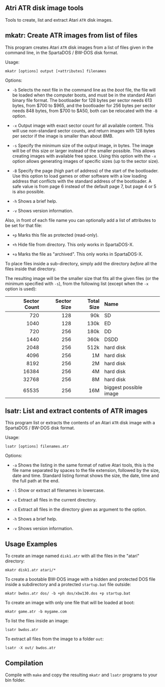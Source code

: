 Atri ATR disk image tools
-------------------------

Tools to create, list and extract Atari `ATR` disk images.

mkatr: Create ATR images from list of files
-------------------------------------------

This program creates Atari `ATR` disk images from a list of files given
in the command line, in the SpartaDOS / BW-DOS disk format.

Usage:

    mkatr [options] output [+attributes] filenames

Options:

- `-b`  Selects the next file in the command line as the _boot_ file,
        the file will be loaded when the computer boots, and must be
        in the standard Atari binary file format.
        The bootloader for 128 bytes per sector needs 613 bytes, from $700 to
        $965, and the bootloader for 256 bytes per sector needs 848 bytes, from
        $700 to $A50, both can be relocated with the `-B` option.

- `-x`  Output image with exact sector count for all available content.
        This will use non-standard sector counts, and return images with
        128 bytes per sector if the image is smaller than about 8MB.

- `-s`  Specify the minimum size of the output image, in bytes. The image
        will be of this size or larger instead of the smaller possible.
        This allows creating images with available free space.
        Using this option with the `-x` option allows generating images of
        specific sizes (up to the sector size).

- `-B`  Specify the page (high part of address) of the start of the bootloader.
        Use this option to load games or other software with a low loading
        address that conflicts with the standard address of the bootloader.  A
        safe value is from page 6 instead of the default page 7, but page 4 or
        5 is also possible.

- `-h`  Shows a brief help.

- `-v`  Shows version information.

Also, in front of each file name you can optionally add a list of attributes to
be set for that file:

- `+p`  Marks this file as protected (read-only).

- `+h`  Hide file from directory. This only works in SpartaDOS-X.

- `+a`  Marks the file as "archived". This only works in SpartaDOS-X.

To place files inside a sub-directory, simply add the directory *before*
all the files inside that directory.

The resulting image will be the smaller size that fits all the given files (or
the minimum specified with `-s`), from the following list (except when the `-x`
option is used):

| Sector Count | Sector Size | Total Size | Name                     |
|         ---: |        ---: |       ---: | :---                     |
|       720    |       128   |      90k   | SD                       |
|      1040    |       128   |     130k   | ED                       |
|       720    |       256   |     180k   | DD                       |
|      1440    |       256   |     360k   | DSDD                     |
|      2048    |       256   |     512k   | hard disk                |
|      4096    |       256   |       1M   | hard disk                |
|      8192    |       256   |       2M   | hard disk                |
|     16384    |       256   |       4M   | hard disk                |
|     32768    |       256   |       8M   | hard disk                |
|     65535    |       256   |      16M   | biggest possible image   |

lsatr: List and extract contents of ATR images
----------------------------------------------

This program list or extracts the contents of an Atari `ATR` disk image with a
SpartaDOS / BW-DOS disk format.

Usage:

    lsatr [options] filenames.atr

Options:

- `-a`  Shows the listing in the same format of native Atari tools,
        this is the file name separated by spaces to the file extension,
        followed by the size, date and time.
        Standard listing format shows the size, the date, time and the full
        path at the end.

- `-l`  Show or extract all filenames in lowercase.

- `-x`  Extract all files in the current directory.

- `-X`  Extract all files in the directory given as argument to the option.

- `-h`  Shows a brief help.

- `-v`  Shows version information.

Usage Examples
--------------

To create an image named `disk1.atr` with all the files in the "atari"
directory:

    mkatr disk1.atr atari/*

To create a bootable BW-DOS image with a hidden and protected DOS file inside
a subdirectory and a protected `startup.bat` file outside:

    mkatr bwdos.atr dos/ -b +ph dos/xbw130.dos +p startup.bat

To create an image with only one file that will be loaded at boot:

    mkatr game.atr -b mygame.com

To list the files inside an image:

    lsatr bwdos.atr

To extract all files from the image to a folder `out`:

    lsatr -X out/ bwdos.atr

Compilation
-----------

Compile with `make` and copy the resulting `mkatr` and `lsatr` programs to your
bin folder.

